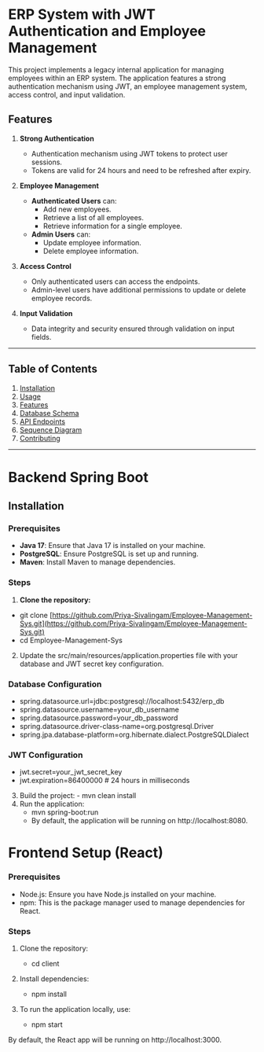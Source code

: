 # ERP System with JWT Authentication and Employee Management

This project implements a legacy internal application for managing employees within an ERP system. The application features a strong authentication mechanism using JWT, an employee management system, access control, and input validation. 

## Features

1. **Strong Authentication**
   - Authentication mechanism using JWT tokens to protect user sessions.
   - Tokens are valid for 24 hours and need to be refreshed after expiry.

2. **Employee Management**
   - **Authenticated Users** can:
     - Add new employees.
     - Retrieve a list of all employees.
     - Retrieve information for a single employee.
   - **Admin Users** can:
     - Update employee information.
     - Delete employee information.

3. **Access Control**
   - Only authenticated users can access the endpoints.
   - Admin-level users have additional permissions to update or delete employee records.

4. **Input Validation**
   - Data integrity and security ensured through validation on input fields.

---

## Table of Contents

1. [Installation](#installation)
2. [Usage](#usage)
3. [Features](#features)
4. [Database Schema](#database-schema)
5. [API Endpoints](#api-endpoints)
6. [Sequence Diagram](#sequence-diagram)
7. [Contributing](#contributing)

---
# Backend Spring Boot
## Installation

### Prerequisites

- **Java 17**: Ensure that Java 17 is installed on your machine.
- **PostgreSQL**: Ensure PostgreSQL is set up and running.
- **Maven**: Install Maven to manage dependencies.

### Steps

1. **Clone the repository:**
   
- git clone [https://github.com/Priya-Sivalingam/Employee-Management-Sys.git](https://github.com/Priya-Sivalingam/Employee-Management-Sys.git)
- cd Employee-Management-Sys

2. Update the src/main/resources/application.properties file with your database and JWT secret key configuration.
### Database Configuration
- spring.datasource.url=jdbc:postgresql://localhost:5432/erp_db
- spring.datasource.username=your_db_username
- spring.datasource.password=your_db_password
- spring.datasource.driver-class-name=org.postgresql.Driver
- spring.jpa.database-platform=org.hibernate.dialect.PostgreSQLDialect

### JWT Configuration
- jwt.secret=your_jwt_secret_key
- jwt.expiration=86400000 # 24 hours in milliseconds

3. Build the project:
       - mvn clean install
4. Run the application:
      - mvn spring-boot:run
      - By default, the application will be running on http://localhost:8080.

# Frontend Setup (React)
### Prerequisites
   - Node.js: Ensure you have Node.js installed on your machine.
   - npm: This is the package manager used to manage dependencies for React.
### Steps
1. Clone the repository:
      - cd client
2. Install dependencies:
      - npm install

3. To run the application locally, use:
      - npm start

By default, the React app will be running on http://localhost:3000.


